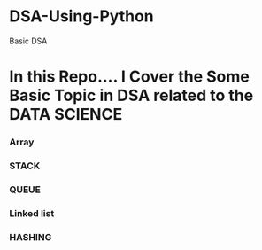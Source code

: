 # DSA-Using-Python
Basic DSA
<h1>In this Repo.... I Cover the Some Basic Topic in DSA related to the DATA SCIENCE</h1>
<h3>Array</h3>
<h3>STACK</h3>
<h3>QUEUE</h3>
<h3>Linked list</h3>
<h3>HASHING</h3>
